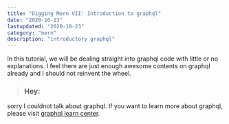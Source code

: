 ```yaml
---
title: "Digging Mern VII: Introduction to graphql"
date: "2020-10-23"
lastupdated: "2020-10-23"
category: "mern"
description: "introductory graphql"
---
```


In this tutorial, we will be dealing straight into graphql code with little or no explanations. I feel there are just enough awesome contents on graphql already and I should not reinvent the wheel.

> ### Hey: 
sorry I couldnot talk about graphql. If you want to learn more about graphql, please visit [graphql learn center](https://graphql.org/learn/).
